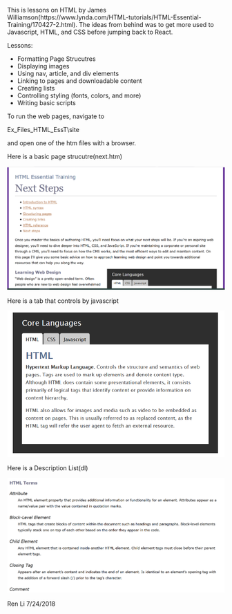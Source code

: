 <p>This is lessons on HTML by James Williamson(https://www.lynda.com/HTML-tutorials/HTML-Essential-Training/170427-2.html). 
The ideas from behind was to get more used to Javascript, HTML, and CSS before jumping back to React.</P>

<p>Lessons:</p>
<ul>
	<li>Formatting Page Strucutres</li>
	<li>Displaying images</li>
	<li>Using nav, article, and div elements</li>
	<li>Linking to pages and downloadable content</li>
	<li>Creating lists</li>
	<li>Controlling styling (fonts, colors, and more)</li>
	<li>Writing basic scripts</li>
</ul>

To run the web pages, navigate to 

Ex_Files_HTML_EssT\site  

and open one of the htm files with a browser. 

Here is a basic page strucutre(next.htm)

![](images/basicPage.PNG)

Here is a tab that controls by javascript

![](images/tabsJS.PNG)

Here is a Description List(dl)

![](images/dl.PNG)

Ren Li
7/24/2018
